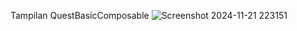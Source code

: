 Tampilan QuestBasicComposable
![Screenshot 2024-11-21 223151](https://github.com/user-attachments/assets/fea4197e-31be-46de-b77f-c000bccfa68e)
